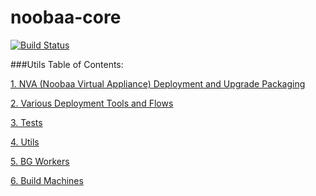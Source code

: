noobaa-core
===========

[![Build Status](http://tamireran:16216790d3fb4fed7c3d4de6bc096060f69eecb6@146.148.16.59:8080/job/MDserver/badge/icon)](http://tamireran:16216790d3fb4fed7c3d4de6bc096060f69eecb6@146.148.16.59:8080/job/MDserver/)

###Utils Table of Contents:

[1. NVA (Noobaa Virtual Appliance) Deployment and Upgrade Packaging](https://github.com/noobaa/noobaa-core/blob/master/src/deploy/NVA_build/README.md)

[2. Various Deployment Tools and Flows](https://github.com/noobaa/noobaa-core/blob/master/src/deploy/README.md)

[3. Tests](https://github.com/noobaa/noobaa-core/blob/master/src/test/README.md)

[4. Utils](https://github.com/noobaa/noobaa-core/blob/master/src/util/README.md)

[5. BG Workers](https://github.com/noobaa/noobaa-core/blob/master/src/bg_workers/README.md)

[6. Build Machines](https://github.com/noobaa/noobaa-core/wiki/Windows-Build-Machine-Cook-Book)


